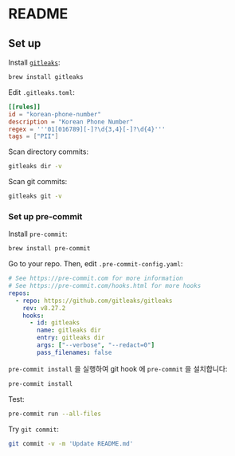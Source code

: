 # README

## Set up

Install [`gitleaks`](https://github.com/gitleaks/gitleaks):

```bash
brew install gitleaks
```

Edit `.gitleaks.toml`:

```toml
[[rules]]
id = "korean-phone-number"
description = "Korean Phone Number"
regex = '''01[016789][-]?\d{3,4}[-]?\d{4}'''
tags = ["PII"]
```

Scan directory commits:

```bash
gitleaks dir -v
```

Scan git commits:

```bash
gitleaks git -v
```

### Set up pre-commit

Install `pre-commit`:

```bash
brew install pre-commit
```

Go to your repo. Then, edit `.pre-commit-config.yaml`:

```yml
# See https://pre-commit.com for more information
# See https://pre-commit.com/hooks.html for more hooks
repos:
  - repo: https://github.com/gitleaks/gitleaks
    rev: v8.27.2
    hooks:
      - id: gitleaks
        name: gitleaks dir
        entry: gitleaks dir
        args: ["--verbose", "--redact=0"]
        pass_filenames: false
```

`pre-commit install` 을 실행하여 git hook 에 `pre-commit` 을 설치합니다:

```bash
pre-commit install
```

Test:

```bash
pre-commit run --all-files
```

Try `git commit`:

```bash
git commit -v -m 'Update README.md'
```
